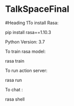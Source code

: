 # TalkSpaceFinal

#Heading 1To install Rasa:

pip install rasa==1.10.3

Python Version: 3.7

To train rasa model:

rasa train

To run action server:

rasa run 

To chat :

rasa shell 
